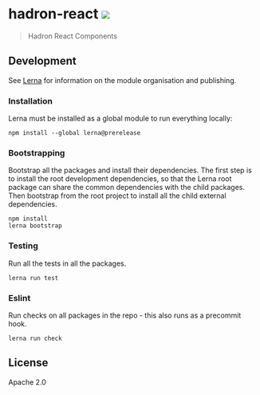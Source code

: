 # hadron-react [![][travis_img]][travis_url]
> Hadron React Components

## Development

See [Lerna](https://github.com/lerna/lerna#readme) for information on the module
organisation and publishing.

### Installation

Lerna must be installed as a global module to run everything locally:

```shell
npm install --global lerna@prerelease
```

### Bootstrapping

Bootstrap all the packages and install their dependencies. The first step is to
install the root development dependencies, so that the Lerna root package can
share the common dependencies with the child packages. Then bootstrap from the
root project to install all the child external dependencies.

```shell
npm install
lerna bootstrap
```

### Testing

Run all the tests in all the packages.

```shell
lerna run test
```

### Eslint

Run checks on all packages in the repo - this also runs as a precommit hook.

```shell
lerna run check
```

## License

Apache 2.0

[travis_img]: https://img.shields.io/travis/mongodb-js/hadron-react.svg?style=flat-square
[travis_url]: https://travis-ci.org/mongodb-js/hadron-react
